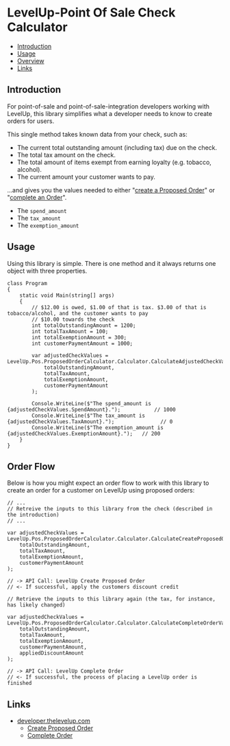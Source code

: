 # LevelUp-Point Of Sale Check Calculator

- [Introduction](#introduction)
- [Usage](#usage)
- [Overview](#order-flow)
- [Links](#links)

## Introduction
For point-of-sale and point-of-sale-integration developers working with LevelUp, this library simplifies what a developer needs to know to create orders for users.

This single method takes known data from your check, such as:

- The current total outstanding amount (including tax) due on the check.
- The total tax amount on the check.
- The total amount of items exempt from earning loyalty (e.g. tobacco, alcohol).
- The current amount your customer wants to pay.

...and gives you the values needed to either "[create a Proposed Order](http://developer.thelevelup.com/api-reference/v15/orders-create-proposed/)" or "[complete an Order](http://developer.thelevelup.com/api-reference/v15/orders-create-completed/)".

- The `spend_amount`
- The `tax_amount`
- The `exemption_amount`

## Usage
Using this library is simple. There is one method and it always returns one object with three properties.
```
class Program
{
    static void Main(string[] args)
    {
        // $12.00 is owed, $1.00 of that is tax. $3.00 of that is tobacco/alcohol, and the customer wants to pay
        // $10.00 towards the check
        int totalOutstandingAmount = 1200;
        int totalTaxAmount = 100;
        int totalExemptionAmount = 300;
        int customerPaymentAmount = 1000;

        var adjustedCheckValues = LevelUp.Pos.ProposedOrderCalculator.Calculator.CalculateAdjustedCheckValues(
            totalOutstandingAmount,
            totalTaxAmount,
            totalExemptionAmount,
            customerPaymentAmount
        );

        Console.WriteLine($"The spend_amount is {adjustedCheckValues.SpendAmount}.");           // 1000
        Console.WriteLine($"The tax_amount is {adjustedCheckValues.TaxAmount}.");               // 0
        Console.WriteLine($"The exemption_amount is {adjustedCheckValues.ExemptionAmount}.");   // 200
    }
}
```

## Order Flow
Below is how you might expect an order flow to work with this library to create an order for a customer on LevelUp using proposed orders:

```
// ...
// Retreive the inputs to this library from the check (described in the introduction)
// ...

var adjustedCheckValues = LevelUp.Pos.ProposedOrderCalculator.Calculator.CalculateCreateProposedOrderValues(
    totalOutstandingAmount,
    totalTaxAmount,
    totalExemptionAmount,
    customerPaymentAmount
);

// -> API Call: LevelUp Create Proposed Order
// <- If successful, apply the customers discount credit

// Retrieve the inputs to this library again (the tax, for instance, has likely changed)

var adjustedCheckValues = LevelUp.Pos.ProposedOrderCalculator.Calculator.CalculateCompleteOrderValues(
    totalOutstandingAmount,
    totalTaxAmount,
    totalExemptionAmount,
    customerPaymentAmount,
    appliedDiscountAmount
);

// -> API Call: LevelUp Complete Order
// <- If successful, the process of placing a LevelUp order is finished
```

## Links
- [developer.thelevelup.com](https://developer.thelevelup.com)
  - [Create Proposed Order](http://developer.thelevelup.com/api-reference/v15/orders-create-proposed/)
  - [Complete Order](http://developer.thelevelup.com/api-reference/v15/orders-create-completed/)